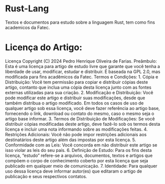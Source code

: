 
# Rust-Lang
Textos e documentos para estudo sobre a linguagem Rust, tem como fins academicos da Fatec.

# Licença do Artigo:

Licença
Copyright (C) 2024 Pedro Henrique Oliveira de Farias.
Preâmbulo:
Esta é uma licença para artigo de estudo livre que garante que você tenha a liberdade de usar, modificar, estudar e distribuir. É baseada na GPL 2.0, mas modificada para fins acadêmicos da Fatec.
Termos e Condições:
    1. Cópia e Distribuição: Você tem permissão para copiar e distribuir cópias deste artigo, contanto que inclua uma cópia desta licença junto com as fontes externas utilizadas para sua criação. 
    2. Modificação e Distribuição: Você pode modificar este artigo e distribuir suas modificações, desde que também distribua o artigo modificado. Em todos os casos de uso de qualquer artigo sob essa licença, você deve fazer referência ao artigo base, fornecendo o link, download ou contato do mesmo, caso o mesmo seja o artigo base informar.
    3. Termos de Distribuição de Modificações: Se você distribuir cópias modificadas deste artigo, deve fazê-lo sob os termos desta licença e incluir uma nota informando sobre as modificações feitas.
    4. Restrições Adicionais: Você não pode impor restrições adicionais aos destinatários deste artigo além das impostas por esta licença.
    5. Conformidade com as Leis: Você concorda em não distribuir este artigo se isso violar as leis do seu país.
    6. Definição de Estudo: Para os fins desta licença, “estudo” refere-se a arquivos, documentos, textos e artigos que compõem o corpo de conhecimento coberto por esta licença que seja publicado em qualquer meio de comunicação.
    7. Identidade: Para qualquer uso dessa licença deve informar autor(es) que editaram o artigo de publicação e seus respectivos contatos.
